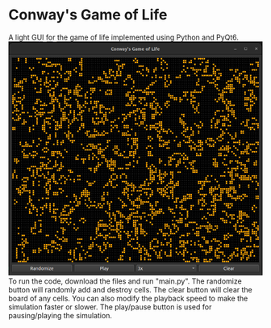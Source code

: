 # Conway's Game of Life
A light GUI for the game of life implemented using Python and PyQt6.
![image](example.png)
To run the code, download the files and run "main.py". The randomize button will randomly add and destroy cells. The clear button will clear the board of any cells. You can also modify the playback speed to make the simulation faster or slower. The play/pause button is used for pausing/playing the simulation. 
